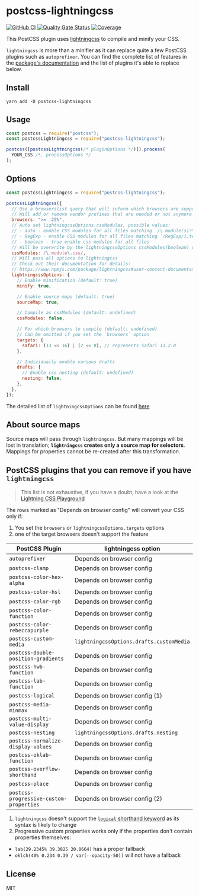 # postcss-lightningcss

[![GitHub CI](https://github.com/onigoetz/postcss-lightningcss/actions/workflows/build.yml/badge.svg)](https://github.com/onigoetz/postcss-lightningcss) [![Quality Gate Status](https://sonarcloud.io/api/project_badges/measure?project=onigoetz_postcss-lightningcss&metric=alert_status)](https://sonarcloud.io/summary/new_code?id=onigoetz_postcss-lightningcss) [![Coverage](https://sonarcloud.io/api/project_badges/measure?project=onigoetz_postcss-lightningcss&metric=coverage)](https://sonarcloud.io/summary/new_code?id=onigoetz_postcss-lightningcss)

This PostCSS plugin uses [lightningcss](https://lightningcss.dev/) to compile and minify your CSS.

`lightningcss` is more than a minifier as it can replace quite a few PostCSS plugins such as `autoprefixer`.
You can find the complete list of features in the [package's documentation](https://github.com/parcel-bundler/lightningcss#from-node) and the list of plugins it's able to replace below.

## Install

```
yarn add -D postcss-lightningcss
```

## Usage

```javascript
const postcss = require("postcss");
const postcssLightningcss = require("postcss-lightningcss");

postcss([postcssLightningcss(/* pluginOptions */)]).process(
  YOUR_CSS /*, processOptions */
);
```

## Options

```javascript
const postcssLightningcss = require("postcss-lightningcss");

postcssLightningcss({
  // Use a browserslist query that will inform which browsers are supported
  // Will add or remove vendor prefixes that are needed or not anymore
  browsers: ">= .25%",
  // Auto set lightningcssOptions.cssModules, possible values:
  // - auto - enable CSS modules for all files matching `/\.module(s)?\.\w+$/i.test(filename)`
  // - RegExp - enable CSS modules for all files matching `/RegExp/i.test(filename)`
  // - boolean - true enable css modules for all files
  // Will be overwrite by the lightningcssOptions cssModules(boolean) option
  cssModules: /\.module\.css/,
  // Will pass all options to lightningcss
  // Check out their documentation for details:
  // https://www.npmjs.com/package/lightningcss#user-content-documentation
  lightningcssOptions: {
    // Enable minification (default: true)
    minify: true,

    // Enable source maps (default: true)
    sourceMap: true,

    // Compile as cssModules (default: undefined)
    cssModules: false,

    // For which browsers to compile (default: undefined)
    // Can be omitted if you set the `browsers` option
    targets: {
      safari: (13 << 16) | (2 << 8), // represents Safari 13.2.0
    },

    // Individually enable various drafts
    drafts: {
      // Enable css nesting (default: undefined)
      nesting: false,
    },
  },
});
```

The detailed list of `lightningcssOptions` can be found [here](https://github.com/parcel-bundler/lightningcss/blob/master/node/index.d.ts)

## About source maps

Source maps will pass through `lightningcss`.
But many mappings will be lost in translation; **`lightningcss` creates only a source map for selectors**.
Mappings for properties cannot be re-created after this transformation.

## PostCSS plugins that you can remove if you have `lightningcss`

> This list is not exhaustive, if you have a doubt, have a look at the [Lightning CSS Playground](https://lightningcss.dev/playground/index.html)

The rows marked as "Depends on browser config" will convert your CSS only if:

1. You set the `browsers` or `lightningcssOptions.targets` options
2. one of the target browsers doesn't support the feature

| PostCSS Plugin                          | lightningcss option                      |
| --------------------------------------- | ---------------------------------------- |
| `autoprefixer`                          | Depends on browser config                |
| `postcss-clamp`                         | Depends on browser config                |
| `postcss-color-hex-alpha`               | Depends on browser config                |
| `postcss-color-hsl`                     | Depends on browser config                |
| `postcss-color-rgb`                     | Depends on browser config                |
| `postcss-color-function`                | Depends on browser config                |
| `postcss-color-rebeccapurple`           | Depends on browser config                |
| `postcss-custom-media`                  | `lightningcssOptions.drafts.customMedia` |
| `postcss-double-position-gradients`     | Depends on browser config                |
| `postcss-hwb-function`                  | Depends on browser config                |
| `postcss-lab-function`                  | Depends on browser config                |
| `postcss-logical`                       | Depends on browser config (1)            |
| `postcss-media-minmax`                  | Depends on browser config                |
| `postcss-multi-value-display`           | Depends on browser config                |
| `postcss-nesting`                       | `lightningcssOptions.drafts.nesting`     |
| `postcss-normalize-display-values`      | Depends on browser config                |
| `postcss-oklab-function`                | Depends on browser config                |
| `postcss-overflow-shorthand`            | Depends on browser config                |
| `postcss-place`                         | Depends on browser config                |
| `postcss-progressive-custom-properties` | Depends on browser config (2)            |

1. `lightningcss` doesn't support the [`logical` shorthand keyword](https://drafts.csswg.org/css-logical/#logical-shorthand-keyword) as its syntax is likely to change
2. Progressive custom properties works only if the properties don't contain properties themselves:
  - `lab(29.2345% 39.3825 20.0664)` has a proper fallback
  - `oklch(40% 0.234 0.39 / var(--opacity-50))` will not have a fallback

## License

MIT
